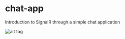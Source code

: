 # chat-app
Introduction to SignalR through a simple chat application

![alt tag](https://github.com/natchapearl/chat-app/blob/master/Screenshot.png)

